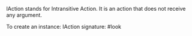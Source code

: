 IAction stands for Intransitive Action. It is an action that does not receive any argument.

To create an instance:
IAction signature: #look